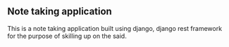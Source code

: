 ## Note taking application 

This is a note taking application built using django, django rest framework for the purpose of skilling up on the said. 

